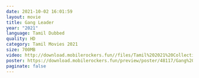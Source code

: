 ```yaml
---
date: 2021-10-02 16:01:59
layout: movie
title: Gang Leader
year: "2021"
language: Tamil Dubbed
quality: HD
category: Tamil Movies 2021
size: 700MB
video: http://download.mobilerockers.fun//files/Tamil%202021%20Collection/Gang%20Leader%20(2021)/Gang%20Leader%20(2021)%20Full%20Movies/Gang%20Leader%20(2021)%20HDRip/Gang%20Leader%20(2021)%20HDRip%20Single%20Part.mp4
poster: https://download.mobilerockers.fun/preview/poster/48117/Gang%20Leader%20(2021).png
paginate: false
---
```


